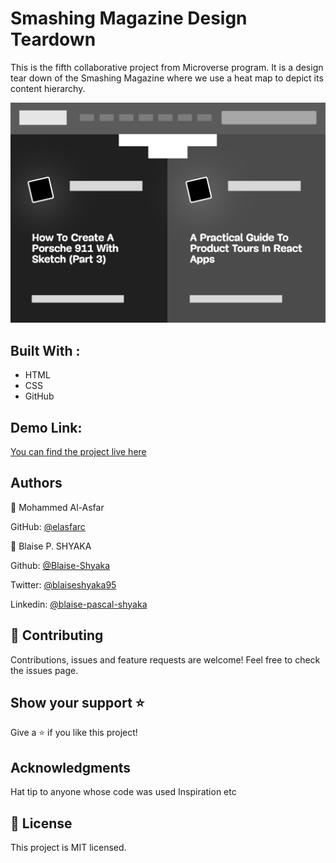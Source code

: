 # Smashing Magazine Design Teardown

This is the fifth collaborative project from Microverse program.
It is a design tear down of the Smashing Magazine where we use a heat map to depict its content hierarchy.


![screenshot](./project-screenshot.png)

## Built With :

 - HTML 
 - CSS
 - GitHub

## Demo Link:
[You can find the project live here](https://raw.githack.com/Blaise-Shyaka/smashing-magazine/smashing-magazine-design-teardown/index.html)

## Authors  

👤 Mohammed Al-Asfar

GitHub: [@elasfarc](https://github.com/elasfarc)

👤 Blaise P. SHYAKA

Github: [@Blaise-Shyaka](https://github.com/Blaise-Shyaka)

Twitter: [@blaiseshyaka95](https://twitter.com/blaiseshyaka95)

Linkedin: [@blaise-pascal-shyaka](https://www.linkedin.com/in/blaise-pascal-shyaka-b1340b111/)

## 🤝 Contributing
Contributions, issues and feature requests are welcome!
Feel free to check the issues page.

## Show your support ⭐️
Give a ⭐️ if you like this project!  

## Acknowledgments
Hat tip to anyone whose code was used Inspiration etc 

## 📝 License 

This project is MIT licensed.
